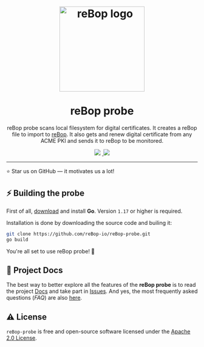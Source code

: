 <h1 align="center">
  <img src="https://s3.eu-west-3.amazonaws.com/static.rebop.io/img/rebop.png" width="224px"alt="reBop logo" title="reBop" /><br/><br />
reBop probe
</h1>
<p align="center">reBop probe scans local filesystem for digital certificates. It creates a reBop file to import to <a href="https://www.rebop.io">reBop</a>.
It also gets and renew digital certificate from any ACME PKI and sends it to reBop to be monitored.</p>

<p align="center"><a href="https://www.rebop.io"> 
<img src="https://img.shields.io/badge/HOMEPAGE-gray?style=for-the-badge"></a>&nbsp;<a href="https://docs.rebop.io">
<img src="https://img.shields.io/badge/DOCS-blue?style=for-the-badge"></a></p>

---

:star: Star us on GitHub — it motivates us a lot!

## ⚡️ Building the probe

First of all, [download](https://golang.org/dl/) and install **Go**. Version `1.17` or higher is required.

Installation is done by downloading the source code and builing it:

```bash
git clone https://github.com/reBop-io/reBop-probe.git
go build
```

You're all set to use reBop probe! 🎉

## 📖 Project Docs

The best way to better explore all the features of the **reBop probe** is to read the project [Docs](https://docs.rebop.io) and take part in [Issues](https://github.com/reBop-io/reBop-probe/issues). And yes, the most frequently asked questions (_FAQ_) are also [here](https://www.rebop.io/support/#faq).

## ⚠️ License

`reBop-probe` is free and open-source software licensed under the [Apache 2.0 License](https://github.com/reBop-io/reBop-probe/blob/master/LICENSE).
